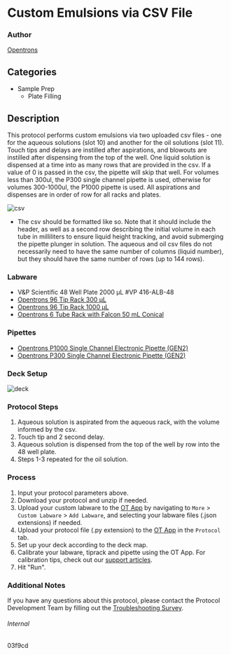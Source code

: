 # Custom Emulsions via CSV File


### Author
[Opentrons](https://opentrons.com/)




## Categories
* Sample Prep
	* Plate Filling


## Description
This protocol performs custom emulsions via two uploaded csv files - one for the aqueous solutions (slot 10) and another for the oil solutions (slot 11). Touch tips and delays are instilled after aspirations, and blowouts are instilled after dispensing from the top of the well. One liquid solution is dispensed at a time into as many rows that are provided in the csv. If a value of 0 is passed in the csv, the pipette will skip that well. For volumes less than 300ul, the P300 single channel pipette is used, otherwise for volumes 300-1000ul, the P1000 pipette is used. All aspirations and dispenses are in order of row for all racks and plates.

![csv](https://opentrons-protocol-library-website.s3.amazonaws.com/custom-README-images/03f9cd/Screen+Shot+2022-10-06+at+11.01.24+AM.png)

* The csv should be formatted like so. Note that it should include the header, as well as a second row describing the initial volume in each tube in milliliters to ensure liquid height tracking, and avoid submerging the pipette plunger in solution. The aqueous and oil csv files do not necessarily need to have the same number of columns (liquid number), but they should have the same number of rows (up to 144 rows).

### Labware
* V&P Scientific 48 Well Plate 2000 µL #VP 416-ALB-48
* [Opentrons 96 Tip Rack 300 µL](https://shop.opentrons.com/collections/opentrons-tips/products/opentrons-300ul-tips)
* [Opentrons 96 Tip Rack 1000 µL](https://shop.opentrons.com/collections/opentrons-tips/products/opentrons-1000ul-tips)
* [Opentrons 6 Tube Rack with Falcon 50 mL Conical](https://shop.opentrons.com/collections/opentrons-tips/products/tube-rack-set-1)


### Pipettes
* [Opentrons P1000 Single Channel Electronic Pipette (GEN2)](https://shop.opentrons.com/single-channel-electronic-pipette-p20/)
* [Opentrons P300 Single Channel Electronic Pipette (GEN2)](https://shop.opentrons.com/single-channel-electronic-pipette-p20/)


### Deck Setup
![deck](https://opentrons-protocol-library-website.s3.amazonaws.com/custom-README-images/03f9cd/deck.png)


### Protocol Steps
1. Aqueous solution is aspirated from the aqueous rack, with the volume informed by the csv.
2. Touch tip and 2 second delay.
3. Aqueous solution is dispensed from the top of the well by row into the 48 well plate.
4. Steps 1-3 repeated for the oil solution.


### Process
1. Input your protocol parameters above.
2. Download your protocol and unzip if needed.
3. Upload your custom labware to the [OT App](https://opentrons.com/ot-app) by navigating to `More` > `Custom Labware` > `Add Labware`, and selecting your labware files (.json extensions) if needed.
4. Upload your protocol file (.py extension) to the [OT App](https://opentrons.com/ot-app) in the `Protocol` tab.
5. Set up your deck according to the deck map.
6. Calibrate your labware, tiprack and pipette using the OT App. For calibration tips, check out our [support articles](https://support.opentrons.com/en/collections/1559720-guide-for-getting-started-with-the-ot-2).
7. Hit "Run".


### Additional Notes
If you have any questions about this protocol, please contact the Protocol Development Team by filling out the [Troubleshooting Survey](https://protocol-troubleshooting.paperform.co/).


###### Internal
03f9cd
